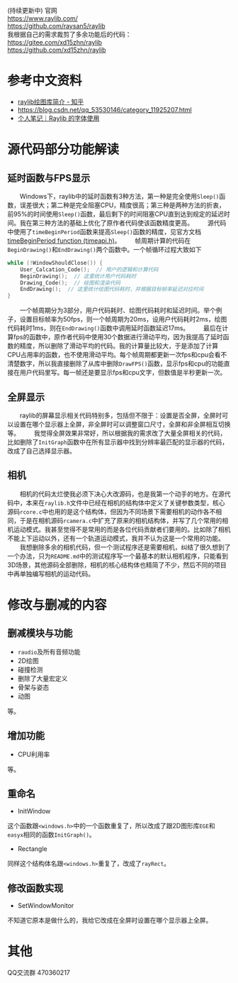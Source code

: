 ﻿(持续更新中)
官网  
<https://www.raylib.com/>  
<https://github.com/raysan5/raylib>  
我根据自己的需求裁剪了多余功能后的代码：  
<https://gitee.com/xd15zhn/raylib>  
<https://github.com/xd15zhn/raylib>  

# 参考中文资料
- [raylib绘图库简介 - 知乎](https://zhuanlan.zhihu.com/p/458335134)
- <https://blog.csdn.net/qq_53530146/category_11925207.html>
- [个人笔记｜Raylib 的字体使用](https://www.bilibili.com/read/cv16839003)

# 源代码部分功能解读

## 延时函数与FPS显示
&emsp;&emsp;Windows下，raylib中的延时函数有3种方法，第一种是完全使用`Sleep()`函数，误差很大；第二种是完全阻塞CPU，精度很高；第三种是两种方法的折衷，前95%的时间使用`Sleep()`函数，最后剩下的时间阻塞CPU直到达到规定的延迟时间。我在第三种方法的基础上优化了原作者代码使该函数精度更高。
&emsp;&emsp;源代码中使用了`timeBeginPeriod`函数来提高`Sleep()`函数的精度，见官方文档 [timeBeginPeriod function (timeapi.h)](https://docs.microsoft.com/en-us/windows/win32/api/timeapi/nf-timeapi-timebeginperiod)。
&emsp;&emsp;帧周期计算的代码在`BeginDrawing()`和`EndDrawing()`两个函数中。一个帧循环过程大致如下
```c
while (!WindowShouldClose()) {
    User_Calcation_Code();  // 用户的逻辑和计算代码
    BeginDrawing();  // 这里统计用户代码耗时
    Drawing_Code();  // 绘图和渲染代码
    EndDrawing();  // 这里统计绘图代码耗时，并根据目标帧率延迟对应时间
}
```
&emsp;&emsp;一个帧周期分为3部分，用户代码耗时、绘图代码耗时和延迟时间。举个例子，设置目标帧率为50fps，则一个帧周期为20ms，设用户代码耗时2ms，绘图代码耗时1ms，则在`EndDrawing()`函数中调用延时函数延迟17ms。
&emsp;&emsp;最后在计算fps的函数中，原作者代码中使用30个数据进行滑动平均，因为我提高了延时函数的精度，所以删除了滑动平均的代码。我的计算量比较大，于是添加了计算CPU占用率的函数，也不使用滑动平均。每个帧周期都更新一次fps和cpu会看不清楚数字，所以我直接删除了从库中删除`DrawFPS()`函数，显示fps和cpu的功能直接在用户代码里写。每一帧还是要显示fps和cpu文字，但数值是半秒更新一次。

## 全屏显示
&emsp;&emsp;raylib的屏幕显示相关代码特别多，包括但不限于：设置是否全屏，全屏时可以设置在哪个显示器上全屏，非全屏时可以调整窗口尺寸，全屏和非全屏相互切换等。
&emsp;&emsp;我觉得全屏效果非常好，所以根据我的需求改了大量全屏相关的代码，比如删除了`InitGraph`函数中在所有显示器中找到分辨率最匹配的显示器的代码，改成了自己选择显示器。

## 相机
&emsp;&emsp;相机的代码太烂使我必须下决心大改源码，也是我第一个动手的地方。在源代码中，本来在`raylib.h`文件中已经在相机的结构体中定义了关键参数类型，核心源码`rcore.c`中也用的是这个结构体，但因为不同场景下需要相机的动作各不相同，于是在相机源码`rcamera.c`中扩充了原来的相机结构体，并写了几个常用的相机运动模式。我甚至觉得不是常用的而是各位代码贡献者们要用的。比如除了相机不能上下运动以外，还有一个轨道运动模式，我并不认为这是一个常用的功能。
&emsp;&emsp;我想删除多余的相机代码，但一个测试程序还是需要相机，纠结了很久想到了一个办法，只为`README.md`中的测试程序写一个最基本的默认相机程序，只能看到3D场景，其他源码全部删除，相机的核心结构体也精简了不少，然后不同的项目中再单独编写相机的运动代码。

# 修改与删减的内容
## 删减模块与功能
- `raudio`及所有音频功能
- 2D绘图
- 碰撞检测
- 删除了大量宏定义
- 骨架与姿态
- 动图

等。
## 增加功能
- CPU利用率

等。
## 重命名
- InitWindow

这个函数跟`<windows.h>`中的一个函数重复了，所以改成了跟2D图形库`EGE`和`easyx`相同的函数`InitGraph()`。
- Rectangle

同样这个结构体名跟`<windows.h>`重复了，改成了`rayRect`。
## 修改函数实现
- SetWindowMonitor

不知道它原本是做什么的，我给它改成在全屏时设置在哪个显示器上全屏。
# 其他
QQ交流群 470360217


